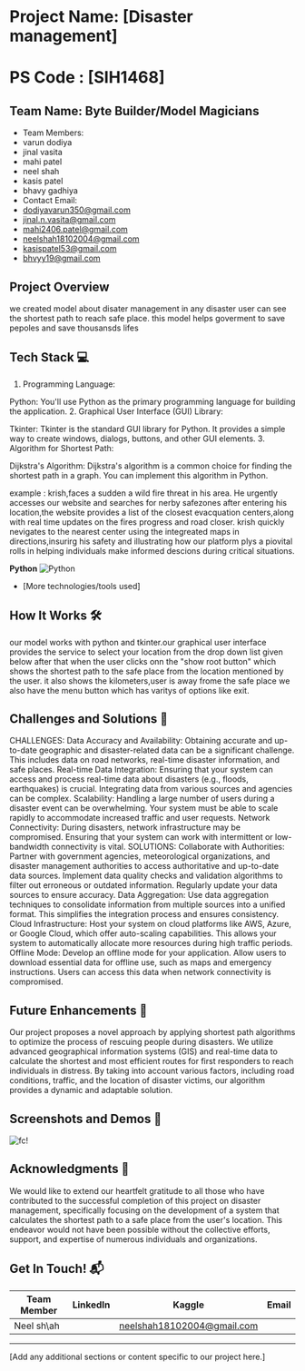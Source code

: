 # Project Name: [Disaster management]
# PS Code : [SIH1468] 

## Team Name: Byte Builder/Model Magicians
- Team Members:
- varun dodiya
- jinal vasita
- mahi patel
- neel shah
- kasis patel
- bhavy gadhiya
- Contact Email:
- dodiyavarun350@gmail.com
- jinal.n.vasita@gmail.com
- mahi2406.patel@gmail.com
- neelshah18102004@gmail.com
- kasispatel53@gmail.com
- bhvyy19@gmail.com
## Project Overview
we created model about disater management in any disaster user can see the shortest path to reach safe place. this model helps goverment to save pepoles  and save thousansds lifes
## Tech Stack 💻

1. Programming Language:

Python: You'll use Python as the primary programming language for building the application.
2. Graphical User Interface (GUI) Library:

Tkinter: Tkinter is the standard GUI library for Python. It provides a simple way to create windows, dialogs, buttons, and other GUI elements.
3. Algorithm for Shortest Path:

Dijkstra's Algorithm: Dijkstra's algorithm is a common choice for finding the shortest path in a graph. You can implement this algorithm in Python.

example :
krish,faces a sudden a wild fire threat in his area. He urgently accesses our website and searches  for nerby safezones after entering his location,the website provides a list of the closest evacquation centers,along with real time updates on the fires progress and road closer. krish quickly nevigates to the nearest center using the integreated maps in directions,insurirg his safety and illustrating how our platform plys a piovital rolls in helping individuals make informed descions during critical situations. 

**Python** <img src="https://img.shields.io/badge/Python-3776AB?style=for-the-badge&logo=python" alt="Python">
* [More technologies/tools used]

## How It Works 🛠️
our model works with python and tkinter.our graphical user interface provides the service to select your location from the drop down list given below after that when the user clicks onn the "show root button" which shows the shortest path to the safe place from the location mentioned by the user. it also shows the kilometers,user is away frome the safe place we also have the menu button which has varitys of options like exit.

## Challenges and Solutions 🧠
CHALLENGES:
Data Accuracy and Availability: Obtaining accurate and up-to-date geographic and disaster-related data can be a significant challenge. This includes data on road networks, real-time disaster information, and safe places.
Real-time Data Integration: Ensuring that your system can access and process real-time data about disasters (e.g., floods, earthquakes) is crucial. Integrating data from various sources and agencies can be complex.
Scalability: Handling a large number of users during a disaster event can be overwhelming. Your system must be able to scale rapidly to accommodate increased traffic and user requests.
Network Connectivity: During disasters, network infrastructure may be compromised. Ensuring that your system can work with intermittent or low-bandwidth connectivity is vital.
SOLUTIONS:
Collaborate with Authorities: Partner with government agencies, meteorological organizations, and disaster management authorities to access authoritative and up-to-date data sources. Implement data quality checks and validation algorithms to filter out erroneous or outdated information. Regularly update your data sources to ensure accuracy.
Data Aggregation: Use data aggregation techniques to consolidate information from multiple sources into a unified format. This simplifies the integration process and ensures consistency.
Cloud Infrastructure: Host your system on cloud platforms like AWS, Azure, or Google Cloud, which offer auto-scaling capabilities. This allows your system to automatically allocate more resources during high traffic periods.
Offline Mode: Develop an offline mode for your application. Allow users to download essential data for offline use, such as maps and emergency instructions. Users can access this data when network connectivity is compromised.
## Future Enhancements 🚧
Our project proposes a novel approach by applying shortest path algorithms to optimize the process of rescuing people during disasters. We utilize advanced geographical information systems (GIS) and real-time data to calculate the shortest and most efficient routes for first responders to reach individuals in distress. By taking into account various factors, including road conditions, traffic, and the location of disaster victims, our algorithm provides a dynamic and adaptable solution.

## Screenshots and Demos 📸

![fc](https://github.com/bhavy1233/Data-Sonic/assets/146067500/cfdb09e7-8bcf-4987-bb5b-d5c421d1a7a2)!


## Acknowledgments 🙌
We would like to extend our heartfelt gratitude to all those who have contributed to the successful completion of this project on disaster management, specifically focusing on the development of a system that calculates the shortest path to a safe place from the user's location. This endeavor would not have been possible without the collective efforts, support, and expertise of numerous individuals and organizations.

## Get In Touch! 📬


| Team Member | LinkedIn | Kaggle | Email |
|---|---|---|---|
| Neel sh\ah | | [neelshah18102004@gmail.com](mailto:neelshah18102004@gmail.com) |



---


[Add any additional sections or content specific to our project here.]
